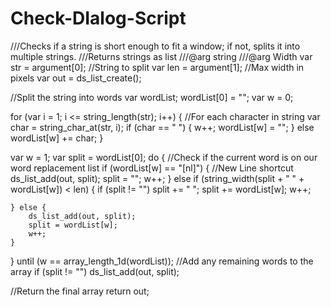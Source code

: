 # Check-DIalog-Script

///Checks if a string is short enough to fit a window; if not, splits it into multiple strings.
///Returns strings as list
///@arg string
///@arg Width
var str = argument[0]; //String to split
var len = argument[1]; //Max width in pixels
var out = ds_list_create();

//Split the string into words
var wordList;
wordList[0] = "";
var w = 0;


for (var i = 1; i <= string_length(str); i++) { //For each character in string
    var char = string_char_at(str, i);
    if (char == " ") {
        w++;
        wordList[w] = "";
    }
    else
        wordList[w] += char;
}

var w = 1;
var split = wordList[0];
do {
    //Check if the current word is on our word replacement list
    if (wordList[w] == "[nl]") { //New Line shortcut
        ds_list_add(out, split);
        split = "";
        w++;
    } else if (string_width(split + " " + wordList[w]) < len) {
        if (split != "")
            split += " ";
        split += wordList[w];
        w++;

    } else {
        ds_list_add(out, split);
        split = wordList[w];
        w++;
    }
} until (w == array_length_1d(wordList));
//Add any remaining words to the array
if (split != "")
    ds_list_add(out, split);

//Return the final array
return out;
